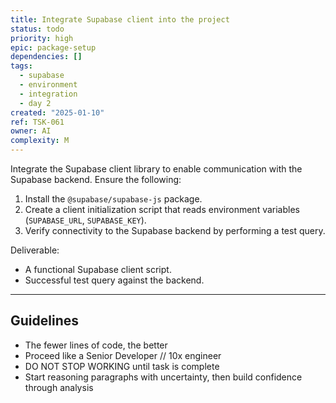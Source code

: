 ```yaml
---
title: Integrate Supabase client into the project
status: todo
priority: high
epic: package-setup
dependencies: []
tags:
  - supabase
  - environment
  - integration
  - day 2
created: "2025-01-10"
ref: TSK-061
owner: AI
complexity: M
---
```


Integrate the Supabase client library to enable communication with the Supabase backend. Ensure the following:

1. Install the `@supabase/supabase-js` package.
2. Create a client initialization script that reads environment variables (`SUPABASE_URL`, `SUPABASE_KEY`).
3. Verify connectivity to the Supabase backend by performing a test query.

Deliverable:

- A functional Supabase client script.
- Successful test query against the backend.

---

## Guidelines

- The fewer lines of code, the better
- Proceed like a Senior Developer // 10x engineer
- DO NOT STOP WORKING until task is complete
- Start reasoning paragraphs with uncertainty, then build confidence through analysis
